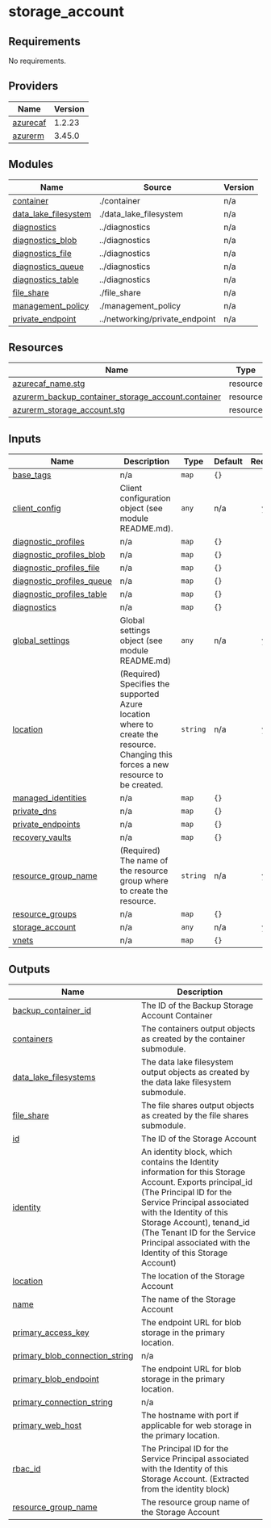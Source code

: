 # storage_account

<!-- BEGINNING OF PRE-COMMIT-TERRAFORM DOCS HOOK -->
## Requirements

No requirements.

## Providers

| Name | Version |
|------|---------|
| <a name="provider_azurecaf"></a> [azurecaf](#provider\_azurecaf) | 1.2.23 |
| <a name="provider_azurerm"></a> [azurerm](#provider\_azurerm) | 3.45.0 |

## Modules

| Name | Source | Version |
|------|--------|---------|
| <a name="module_container"></a> [container](#module\_container) | ./container | n/a |
| <a name="module_data_lake_filesystem"></a> [data\_lake\_filesystem](#module\_data\_lake\_filesystem) | ./data_lake_filesystem | n/a |
| <a name="module_diagnostics"></a> [diagnostics](#module\_diagnostics) | ../diagnostics | n/a |
| <a name="module_diagnostics_blob"></a> [diagnostics\_blob](#module\_diagnostics\_blob) | ../diagnostics | n/a |
| <a name="module_diagnostics_file"></a> [diagnostics\_file](#module\_diagnostics\_file) | ../diagnostics | n/a |
| <a name="module_diagnostics_queue"></a> [diagnostics\_queue](#module\_diagnostics\_queue) | ../diagnostics | n/a |
| <a name="module_diagnostics_table"></a> [diagnostics\_table](#module\_diagnostics\_table) | ../diagnostics | n/a |
| <a name="module_file_share"></a> [file\_share](#module\_file\_share) | ./file_share | n/a |
| <a name="module_management_policy"></a> [management\_policy](#module\_management\_policy) | ./management_policy | n/a |
| <a name="module_private_endpoint"></a> [private\_endpoint](#module\_private\_endpoint) | ../networking/private_endpoint | n/a |

## Resources

| Name | Type |
|------|------|
| [azurecaf_name.stg](https://registry.terraform.io/providers/aztfmod/azurecaf/latest/docs/resources/name) | resource |
| [azurerm_backup_container_storage_account.container](https://registry.terraform.io/providers/hashicorp/azurerm/latest/docs/resources/backup_container_storage_account) | resource |
| [azurerm_storage_account.stg](https://registry.terraform.io/providers/hashicorp/azurerm/latest/docs/resources/storage_account) | resource |

## Inputs

| Name | Description | Type | Default | Required |
|------|-------------|------|---------|:--------:|
| <a name="input_base_tags"></a> [base\_tags](#input\_base\_tags) | n/a | `map` | `{}` | no |
| <a name="input_client_config"></a> [client\_config](#input\_client\_config) | Client configuration object (see module README.md). | `any` | n/a | yes |
| <a name="input_diagnostic_profiles"></a> [diagnostic\_profiles](#input\_diagnostic\_profiles) | n/a | `map` | `{}` | no |
| <a name="input_diagnostic_profiles_blob"></a> [diagnostic\_profiles\_blob](#input\_diagnostic\_profiles\_blob) | n/a | `map` | `{}` | no |
| <a name="input_diagnostic_profiles_file"></a> [diagnostic\_profiles\_file](#input\_diagnostic\_profiles\_file) | n/a | `map` | `{}` | no |
| <a name="input_diagnostic_profiles_queue"></a> [diagnostic\_profiles\_queue](#input\_diagnostic\_profiles\_queue) | n/a | `map` | `{}` | no |
| <a name="input_diagnostic_profiles_table"></a> [diagnostic\_profiles\_table](#input\_diagnostic\_profiles\_table) | n/a | `map` | `{}` | no |
| <a name="input_diagnostics"></a> [diagnostics](#input\_diagnostics) | n/a | `map` | `{}` | no |
| <a name="input_global_settings"></a> [global\_settings](#input\_global\_settings) | Global settings object (see module README.md) | `any` | n/a | yes |
| <a name="input_location"></a> [location](#input\_location) | (Required) Specifies the supported Azure location where to create the resource. Changing this forces a new resource to be created. | `string` | n/a | yes |
| <a name="input_managed_identities"></a> [managed\_identities](#input\_managed\_identities) | n/a | `map` | `{}` | no |
| <a name="input_private_dns"></a> [private\_dns](#input\_private\_dns) | n/a | `map` | `{}` | no |
| <a name="input_private_endpoints"></a> [private\_endpoints](#input\_private\_endpoints) | n/a | `map` | `{}` | no |
| <a name="input_recovery_vaults"></a> [recovery\_vaults](#input\_recovery\_vaults) | n/a | `map` | `{}` | no |
| <a name="input_resource_group_name"></a> [resource\_group\_name](#input\_resource\_group\_name) | (Required) The name of the resource group where to create the resource. | `string` | n/a | yes |
| <a name="input_resource_groups"></a> [resource\_groups](#input\_resource\_groups) | n/a | `map` | `{}` | no |
| <a name="input_storage_account"></a> [storage\_account](#input\_storage\_account) | n/a | `any` | n/a | yes |
| <a name="input_vnets"></a> [vnets](#input\_vnets) | n/a | `map` | `{}` | no |

## Outputs

| Name | Description |
|------|-------------|
| <a name="output_backup_container_id"></a> [backup\_container\_id](#output\_backup\_container\_id) | The ID of the Backup Storage Account Container |
| <a name="output_containers"></a> [containers](#output\_containers) | The containers output objects as created by the container submodule. |
| <a name="output_data_lake_filesystems"></a> [data\_lake\_filesystems](#output\_data\_lake\_filesystems) | The data lake filesystem output objects as created by the data lake filesystem submodule. |
| <a name="output_file_share"></a> [file\_share](#output\_file\_share) | The file shares output objects as created by the file shares submodule. |
| <a name="output_id"></a> [id](#output\_id) | The ID of the Storage Account |
| <a name="output_identity"></a> [identity](#output\_identity) | An identity block, which contains the Identity information for this Storage Account. Exports principal\_id (The Principal ID for the Service Principal associated with the Identity of this Storage Account), tenand\_id (The Tenant ID for the Service Principal associated with the Identity of this Storage Account) |
| <a name="output_location"></a> [location](#output\_location) | The location of the Storage Account |
| <a name="output_name"></a> [name](#output\_name) | The name of the Storage Account |
| <a name="output_primary_access_key"></a> [primary\_access\_key](#output\_primary\_access\_key) | The endpoint URL for blob storage in the primary location. |
| <a name="output_primary_blob_connection_string"></a> [primary\_blob\_connection\_string](#output\_primary\_blob\_connection\_string) | n/a |
| <a name="output_primary_blob_endpoint"></a> [primary\_blob\_endpoint](#output\_primary\_blob\_endpoint) | The endpoint URL for blob storage in the primary location. |
| <a name="output_primary_connection_string"></a> [primary\_connection\_string](#output\_primary\_connection\_string) | n/a |
| <a name="output_primary_web_host"></a> [primary\_web\_host](#output\_primary\_web\_host) | The hostname with port if applicable for web storage in the primary location. |
| <a name="output_rbac_id"></a> [rbac\_id](#output\_rbac\_id) | The Principal ID for the Service Principal associated with the Identity of this Storage Account. (Extracted from the identity block) |
| <a name="output_resource_group_name"></a> [resource\_group\_name](#output\_resource\_group\_name) | The resource group name of the Storage Account |
<!-- END OF PRE-COMMIT-TERRAFORM DOCS HOOK -->
